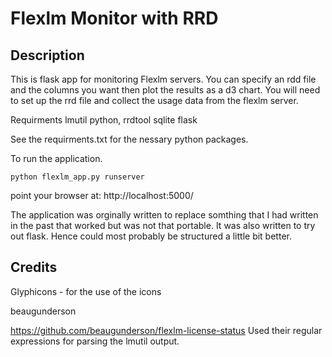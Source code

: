 # Flexlm Monitor with RRD

## Description
This is flask app for monitoring Flexlm servers. You can specify an rdd file and 
the columns you want then plot the results as a d3 chart. You will need to set up
the rrd file and collect the usage data from the flexlm server.

Requirments
lmutil
python, rrdtool
sqlite
flask

See the requirments.txt for the nessary python packages.

To run the application.
```
python flexlm_app.py runserver
```
point your browser at: http://localhost:5000/

The application was orginally written to replace somthing that I had written in 
the past that worked but was not that portable. It was also written to try out 
flask. Hence could most probably be structured a little bit better. 

## Credits
Glyphicons - for the use of the icons

beaugunderson

https://github.com/beaugunderson/flexlm-license-status 
Used their regular expressions for parsing the lmutil output.




